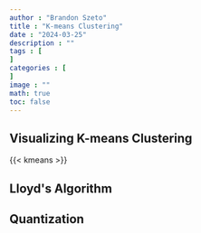 ```yaml
---
author : "Brandon Szeto"
title : "K-means Clustering"
date : "2024-03-25"
description : ""
tags : [
]
categories : [
]
image : ""
math: true
toc: false
---
```


## Visualizing K-means Clustering

{{< kmeans >}}


## Lloyd's Algorithm

## Quantization

